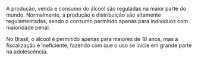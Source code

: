 A produção, venda e consumo do álcool são reguladas na maior parte do mundo. Normalmente, a produção e distribuição são altamente regulamentadas, sendo o consumo permitido apenas para indivíduos com maioridade penal.

No Brasil, o álcool é permitido apenas para maiores de 18 anos, mas a fiscalização é ineficiente, fazendo com que o uso se inicie em grande parte na adolescência.